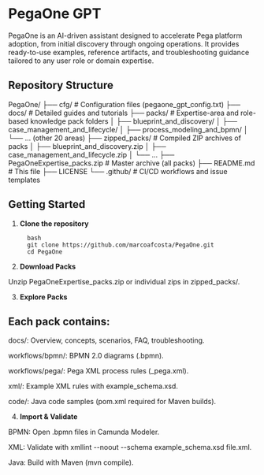 # PegaOne GPT

PegaOne is an AI-driven assistant designed to accelerate Pega platform adoption, from initial discovery through ongoing operations. It provides ready-to-use examples, reference artifacts, and troubleshooting guidance tailored to any user role or domain expertise.

## Repository Structure
PegaOne/
├── cfg/                       # Configuration files (pegaone_gpt_config.txt)
├── docs/                      # Detailed guides and tutorials
├── packs/                     # Expertise-area and role-based knowledge pack folders
│   ├── blueprint_and_discovery/
│   ├── case_management_and_lifecycle/
│   ├── process_modeling_and_bpmn/
│   └── ... (other 20 areas)
├── zipped_packs/              # Compiled ZIP archives of packs
│   ├── blueprint_and_discovery.zip
│   ├── case_management_and_lifecycle.zip
│   └── ...
├── PegaOneExpertise_packs.zip # Master archive (all packs)
├── README.md                  # This file
├── LICENSE
└── .github/                   # CI/CD workflows and issue templates

## Getting Started

1. **Clone the repository**
    ```
      bash
      git clone https://github.com/marcoafcosta/PegaOne.git
      cd PegaOne
    ```

2. **Download Packs**

Unzip PegaOneExpertise_packs.zip or individual zips in zipped_packs/.

3. **Explore Packs**

## Each pack contains:

docs/: Overview, concepts, scenarios, FAQ, troubleshooting.

workflows/bpmn/: BPMN 2.0 diagrams (.bpmn).

workflows/pega/: Pega XML process rules (_pega.xml).

xml/: Example XML rules with example_schema.xsd.

code/: Java code samples (pom.xml required for Maven builds).

4. **Import & Validate**

BPMN: Open .bpmn files in Camunda Modeler.

XML: Validate with xmllint --noout --schema example_schema.xsd file.xml.

Java: Build with Maven (mvn compile).


